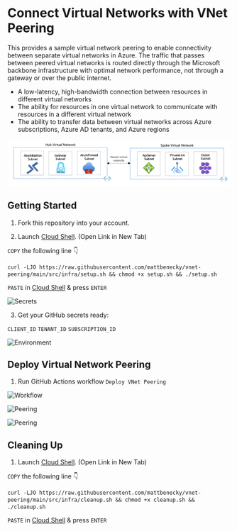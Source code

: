 # Connect Virtual Networks with VNet Peering

This provides a sample virtual network peering to enable connectivity between separate virtual networks in Azure. The traffic that passes between peered virtual networks is routed directly through the Microsoft backbone infrastructure with optimal network performance, not through a gateway or over the public internet.

- A low-latency, high-bandwidth connection between resources in different virtual networks
- The ability for resources in one virtual network to communicate with resources in a different virtual network
- The ability to transfer data between virtual networks across Azure subscriptions, Azure AD tenants, and Azure regions

![Diagram](docs/images/diagram.png)

## Getting Started

1. Fork this repository into your account.

2. Launch [Cloud Shell](https://shell.azure.com/bash). (Open Link in New Tab)

```COPY``` the following line 👇
```
curl -LJO https://raw.githubusercontent.com/mattbenecky/vnet-peering/main/src/infra/setup.sh && chmod +x setup.sh && ./setup.sh
```
```PASTE``` in [Cloud Shell](https://shell.azure.com/bash) & press ```ENTER```

![Secrets](docs/images/secrets.png)

3. Get your GitHub secrets ready:

```CLIENT_ID```
```TENANT_ID```
```SUBSCRIPTION_ID```

![Environment](docs/images/environment.png)

## Deploy Virtual Network Peering

1. Run GitHub Actions workflow ```Deploy VNet Peering```

![Workflow](docs/images/workflow.png)

![Peering](docs/images/hub.png)

![Peering](docs/images/spoke.png)

## Cleaning Up

1. Launch [Cloud Shell](https://shell.azure.com/bash). (Open Link in New Tab)

```COPY``` the following line 👇
```
curl -LJO https://raw.githubusercontent.com/mattbenecky/vnet-peering/main/src/infra/cleanup.sh && chmod +x cleanup.sh && ./cleanup.sh
```
```PASTE``` in [Cloud Shell](https://shell.azure.com/bash) & press ```ENTER```
